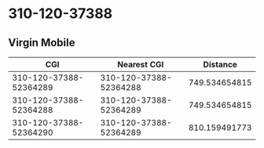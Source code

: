 # 310-120-37388
## Virgin Mobile


| CGI | Nearest CGI | Distance |
|-----|-------------|----------|
| 310-120-37388-52364289 | 310-120-37388-52364288 | 749.534654815 |
| 310-120-37388-52364288 | 310-120-37388-52364289 | 749.534654815 |
| 310-120-37388-52364290 | 310-120-37388-52364289 | 810.159491773 |
